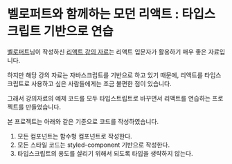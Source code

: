 # 벨로퍼트와 함께하는 모던 리액트 : 타입스크립트 기반으로 연습

[벨로퍼트](https://github.com/velopert)님이 작성하신 [리액트 강의 자료](https://react.vlpt.us/)는 리액트 입문자가 활용하기 매우 좋은 자료입니다.

하지만 해당 강의 자료는 자바스크립트를 기반으로 하고 있기 때문에, 리액트를 타입스크립트로 사용하고 싶은 사람들에게는 조금 불편한 점이 있습니다.

그래서 강의자료의 예제 코드를 모두 타입스트립트로 바꾸면서 리액트를 연습하는 프로젝트를 만들었습니다.

본 프로젝트는 아래와 같은 기준으로 코드를 작성하였습니다.

1. 모든 컴포넌트는 함수형 컴포넌트로 작성한다.
2. 모든 스타일 코드는 styled-component 기반으로 작성한다.
3. 타입스크립트의 용도를 살리기 위해서 되도록 타입을 생략하지 않는다.